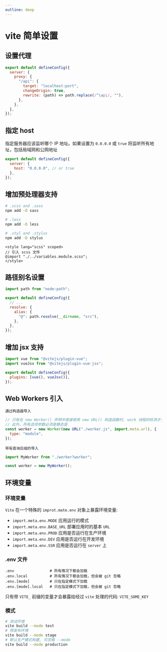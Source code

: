 ```yaml
---
outline: deep
---
```


# vite 简单设置

## 设置代理

```js
export default defineConfig({
  server: {
    proxy: {
      "/api": {
        target: "localhost:port",
        changeOrigin: true,
        rewrite: (path) => path.replace(/^\api/, ""),
      },
    },
  },
});
```

## 指定 host

指定服务器应该监听哪个 IP 地址。如果设置为 `0.0.0.0` 或 `true` 将监听所有地址，包括局域网和公网地址

```js
export default defineConfig({
  server: {
    host: "0.0.0.0", // or true
  },
});
```

## 增加预处理器支持

```sh
# .scss and .sass
npm add -D sass

# .less
npm add -D less

# .styl and .stylus
npm add -D stylus
```

```vue
<style lang="scss" scoped>
// 引入 scss 文件
@import "./../variables.module.scss";
</style>
```

## 路径别名设置

```js
import path from "node:path";

export default defineConfig({
  // ...
  resolve: {
    alias: {
      "@": path.resolve(__dirname, "src"),
    },
  },
});
```

## 增加 jsx 支持

```js
import vue from "@vitejs/plugin-vue";
import vueJsx from "@vitejs/plugin-vue-jsx";

export default defineConfig({
  plugins: [vue(), vueJsx()],
});
```

## Web Workers 引入

`通过构造器导入`

```js
// 只有在 new Worker() 声明中直接使用 new URL() 构造函数时, work 线程的检测才会生效
// 此外，所有选项参数必须是静态值
const worker = new Worker(new URL("./worker.js", import.meta.url), {
  type: "module",
});
```

`带有查询后缀的导入`

```js
import MyWorker from "./worker?worker";

const worker = new MyWorker();
```

## 环境变量

### 环境变量

`Vite` 在一个特殊的 `improt.mate.env` 对象上暴露环境变量:

- `import.meta.env.MODE` 应用运行的模式
- `import.meta.env.BASE_URL` 部署应用时的基本 `URL`
- `import.meta.env.PROD` 应用是否运行在生产环境
- `import.meta.env.DEV` 应用是否运行在开发环境
- `import.meta.env.SSR` 应用是否运行在 `server` 上

### .env 文件

```
.env                # 所有情况下都会加载
.env.local          # 所有情况下都会加载，但会被 git 忽略
.env.[mode]         # 只在指定模式下加载
.env.[mode].local   # 只在指定模式下加载，但会被 git 忽略
```

只有带 `VITE_` 前缀的变量才会暴露给经过 `vite` 处理的代码: `VITE_SOME_KEY`

### 模式

```sh
# 测试环境
vite build --mode test
# 预发布环境
vite build --mode stage
# 默认生产模式构建, 可忽略 --mode
vite build --mode production
```

